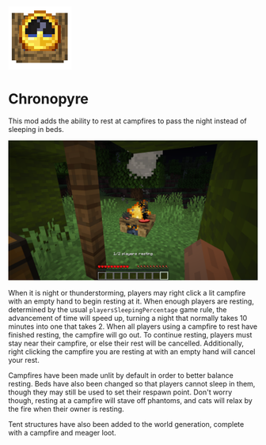 <img src="src/main/resources/assets/chronopyre/icon.png" width="128">

# Chronopyre

This mod adds the ability to rest at campfires to pass the night instead of sleeping in beds.

<img src="screenshots/fraction_resting.png">

When it is night or thunderstorming, players may right click a lit campfire with an empty hand to begin resting at it. When enough players are resting, determined by the usual `playersSleepingPercentage` game rule, the advancement of time will speed up, turning a night that normally takes 10 minutes into one that takes 2. When all players using a campfire to rest have finished resting, the campfire will go out. To continue resting, players must stay near their campfire, or else their rest will be cancelled. Additionally, right clicking the campfire you are resting at with an empty hand will cancel your rest.

Campfires have been made unlit by default in order to better balance resting. Beds have also been changed so that players cannot sleep in them, though they may still be used to set their respawn point. Don't worry though, resting at a campfire will stave off phantoms, and cats will relax by the fire when their owner is resting.

Tent structures have also been added to the world generation, complete with a campfire and meager loot.